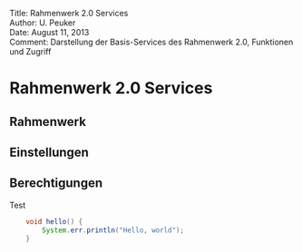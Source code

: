 Title:   Rahmenwerk 2.0 Services  
Author:  U. Peuker  
Date:    August 11, 2013  
Comment: Darstellung der Basis-Services des Rahmenwerk 2.0,
		 Funktionen und Zugriff  

		 
Rahmenwerk 2.0 Services	
========================
	 
## Rahmenwerk
	
## Einstellungen

## Berechtigungen	 

Test
```java
	void hello() {
		System.err.println("Hello, world");
	}


```